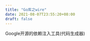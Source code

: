 ```yaml
---
title: "Go库之wire"
date: 2021-08-07T23:55:20+08:00
draft: false
---
```


Google开源的依赖注入工具(代码生成器)

<!--more-->

